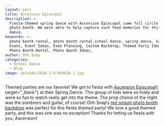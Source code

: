 ```yaml
---
layout: post
title: Ascension Episcopal
description: >-
  Fiesta-themed spring dance with Ascension Episcopal came full circle with our
  photo booth. We were able to help capture such fond memories for this school
  dance.
keywords: >-
  photo booth rental, photo booth rental,school dance, spring dance, School
  Event, Event Ideas, Even Planning, Custom Backdrop, Themed Party Ideas, Local
  Photo Booth Rental, Photo Booth Ideas, 
author: Ohh Snap
categories:
  - School Dance
  - Blog
image: uploads/2018-3-9-66462b-1.jpg
---
```

Themed parties are our favorite\! We got to fiesta with&nbsp;[Ascension Episcopal](https://www.ascensionbluegators.org/){: target="_blank"}&nbsp;at their Spring Dance. This group of kids were so lively and were so fun to watch really get into the theme. The prop choice of the night was the sombrero and guitar, of course\! Ohh Snap’s&nbsp;[red sequin photo booth backdrop](https://ohhsnapbooth.com/photo-booth-and-photography-backdrops.html)&nbsp;was perfect for this fiesta themed party\! We love a good themed party, and this was one was no exception\! Thanks for letting us fiesta with you, Ascension\!
